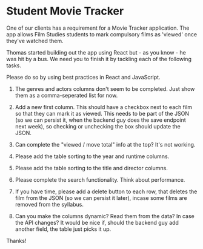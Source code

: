 # Student Movie Tracker

One of our clients has a requirement for a Movie Tracker application. The app allows Film Studies students to mark compulsory films as 'viewed' once they've watched them.

Thomas started building out the app using React but - as you know - he was hit by a bus. We need you to finish it by tackling each of the following tasks.

Please do so by using best practices in React and JavaScript. 

1. The genres and actors columns don't seem to be completed. Just show them as a comma-seperated list for now.

2. Add a new first column. This should have a checkbox next to each film so that they can mark it as viewed. This needs to be part of the JSON (so we can persist it, when the backend guy does the save endpoint next week), so checking or unchecking the box should update the JSON.

3. Can complete the "viewed / move total" info at the top? It's not working.

4. Please add the table sorting to the year and runtime columns.

5. Please add the table sorting to the title and director columns.
   
6. Please complete the search functionality. Think about performance.

7. If you have time, please add a delete button to each row, that deletes the film from the JSON (so we can persist it later), incase some films are removed from the syllabus.

8. Can you make the columns dynamic? Read them from the data? In case the API changes? It would be nice if, should the backend guy add another field, the table just picks it up.

Thanks!




